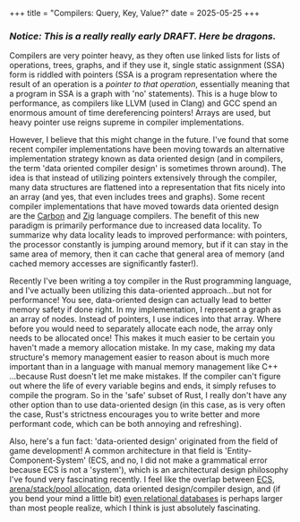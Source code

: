 +++
title = "Compilers: Query, Key, Value?"
date = 2025-05-25
+++

### _**Notice**: This is a really really early DRAFT. Here be dragons._

Compilers are very pointer heavy, as they often use linked lists for lists of operations, trees, graphs, and if they use it, single static assignment (SSA) form is riddled with pointers (SSA is a program representation where the result of an operation is a *pointer to that operation*, essentially meaning that a program in SSA is a graph with 'no' statements). This is a huge blow to performance, as compilers like LLVM (used in Clang) and GCC spend an enormous amount of time dereferencing pointers! Arrays are used, but heavy pointer use reigns supreme in compiler implementations.

However, I believe that this might change in the future. I've found that some recent compiler implementations have been moving towards an alternative implementation strategy known as data oriented design (and in compilers, the term 'data oriented compiler design' is sometimes thrown around). The idea is that instead of utilizing pointers extensively through the compiler, many data structures are flattened into a representation that fits nicely into an array (and yes, that even includes trees and graphs). Some recent compiler implementations that have moved towards data oriented design are the [Carbon](https://chandlerc.blog/slides/2023-cppnow-compiler/index.html#/33) and [Zig](http://redesign%20zig%20compiler%20data%20structures%20to%20be%20data-oriented/) language compilers. The benefit of this new paradigm is primarily performance due to increased data locality. To summarize why data locality leads to improved performance: with pointers, the processor constantly is jumping around memory, but if it can stay in the same area of memory, then it can cache that general area of memory (and cached memory accesses are significantly faster!).

Recently I've been writing a toy compiler in the Rust programming language, and I've actually been utilizing this data-oriented approach...but not for performance! You see, data-oriented design can actually lead to better memory safety if done right. In my implementation, I represent a graph as an array of nodes. Instead of pointers, I use indices into that array. Where before you would need to separately allocate each node, the array only needs to be allocated once! This makes it much easier to be certain you haven't made a memory allocation mistake. In my case, making my data structure's memory management easier to reason about is much more important than in a language with manual memory management like C++ ...because Rust doesn't let me make mistakes. If the compiler can't figure out where the life of every variable begins and ends, it simply refuses to compile the program. So in the 'safe' subset of Rust, I really don't have any other option than to use data-oriented design (in this case, as is very often the case, Rust's strictness encourages you to write better and more performant code, which can be both annoying and refreshing).

Also, here's a fun fact: 'data-oriented design' originated from the field of game development! A common architecture in that field is 'Entity-Component-System' (ECS, and no, I did not make a grammatical error because ECS is not a 'system'), which is an architectural design philosophy I've found very fascinating recently. I feel like the overlap between [ECS](https://en.wikipedia.org/wiki/Entity_component_system), [arena/stack/pool allocation](https://en.wikipedia.org/wiki/Region-based_memory_management), data oriented design/compiler design, and (if you bend your mind a little bit) [even relational databases](https://www.youtube.com/watch?v=48js0H6ooBY) is perhaps larger than most people realize, which I think is just absolutely fascinating.
